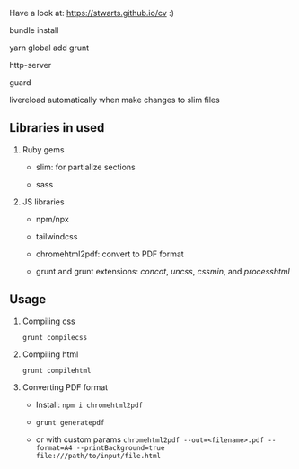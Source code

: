 Have a look at: https://stwarts.github.io/cv  :)

bundle install

yarn global add grunt

http-server

guard

livereload automatically when make changes to slim files

## Libraries in used
1. Ruby gems

    + slim: for partialize sections

    + sass

2. JS libraries

    + npm/npx

    + tailwindcss

    + chromehtml2pdf: convert to PDF format

    + grunt and grunt extensions: *concat*, *uncss*, *cssmin*, and *processhtml*

## Usage
1. Compiling css

    `grunt compilecss`

2. Compiling html

    `grunt compilehtml`

2. Converting PDF format
    + Install: `npm i chromehtml2pdf`

    + `grunt generatepdf`

    + or with custom params `chromehtml2pdf --out=<filename>.pdf --format=A4 --printBackground=true file:///path/to/input/file.html`
